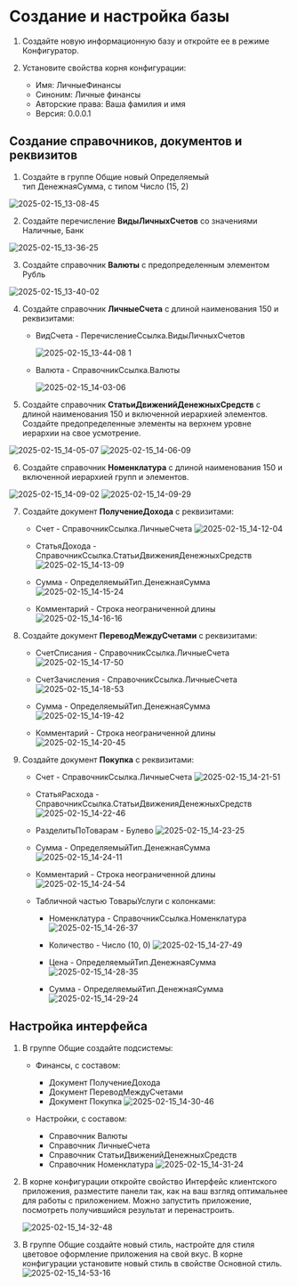 # Создание и настройка базы

1. Создайте новую информационную базу и откройте ее в режиме Конфигуратор.
    
2. Установите свойства корня конфигурации:
    
    - Имя: ЛичныеФинансы
    - Синоним: Личные финансы
    - Авторские права: Ваша фамилия и имя
    - Версия: 0.0.0.1

## Создание справочников, документов и реквизитов

1. Создайте в группе Общие новый Определяемый тип ДенежнаяСумма, с типом Число (15, 2)

![2025-02-15_13-08-45](https://github.com/user-attachments/assets/99fbb374-1393-4ffc-8957-dc469d8d3af4)
    
2. Создайте перечисление **ВидыЛичныхСчетов** со значениями Наличные, Банк

![2025-02-15_13-36-25](https://github.com/user-attachments/assets/65f78f90-01ca-421a-a974-7a967234d8e7)
    
3. Создайте справочник **Валюты** с предопределенным элементом Рубль

![2025-02-15_13-40-02](https://github.com/user-attachments/assets/8bc33e73-537c-483f-86da-06ec269add1d)

4. Создайте справочник **ЛичныеСчета** с длиной наименования 150 и реквизитами:
    
    - ВидСчета - ПеречислениеСсылка.ВидыЛичныхСчетов

		![2025-02-15_13-44-08 1](https://github.com/user-attachments/assets/0c4fa053-a0f1-43cb-9f76-582fb327fa89)

    - Валюта - СправочникСсылка.Валюты

		![2025-02-15_14-03-06](https://github.com/user-attachments/assets/615b7164-6eb4-48ef-a137-d678c1dbc1a3)

5. Создайте справочник **СтатьиДвиженийДенежныхСредств** с длиной наименования 150 и включенной иерархией элементов. Создайте предопределенные элементы на верхнем уровне иерархии на свое усмотрение.

![2025-02-15_14-05-07](https://github.com/user-attachments/assets/0c22a592-6e91-4751-8e2e-02cc1279494a)
![2025-02-15_14-06-09](https://github.com/user-attachments/assets/563406f8-93dc-423f-b64e-486a3c6bd9ec)

6. Создайте справочник **Номенклатура** с длиной наименования 150 и включенной иерархией групп и элементов.

![2025-02-15_14-09-02](https://github.com/user-attachments/assets/383ad52f-3dbb-47cc-9a20-f253f2507e29)
![2025-02-15_14-09-29](https://github.com/user-attachments/assets/b3fe7d48-4dec-4f76-9c16-c6fcdd280a13)
    
7. Создайте документ **ПолучениеДохода** с реквизитами:


    - Счет - СправочникСсылка.ЛичныеСчета
    ![2025-02-15_14-12-04](https://github.com/user-attachments/assets/4fe064dd-e7bc-4b25-b9ec-fe9f2e201e5c)

    - СтатьяДохода - СправочникСсылка.СтатьиДвиженияДенежныхСредств
    ![2025-02-15_14-13-09](https://github.com/user-attachments/assets/a6d0cb6d-4512-47e4-94df-147e4f34fb72)

    - Сумма - ОпределяемыйТип.ДенежнаяСумма
    ![2025-02-15_14-15-24](https://github.com/user-attachments/assets/7a704fc0-d987-46f3-b944-d1fe425f4e50)

    - Комментарий - Строка неограниченной длины
    ![2025-02-15_14-16-16](https://github.com/user-attachments/assets/315649cb-e122-48c6-ab7f-ce06e665f2aa)


8. Создайте документ **ПереводМеждуСчетами** с реквизитами:
    
    - СчетСписания - СправочникСсылка.ЛичныеСчета
    ![2025-02-15_14-17-50](https://github.com/user-attachments/assets/d6b0d2f7-f86f-4a2d-bab4-4a37cbdbed2c)

    - СчетЗачисления - СправочникСсылка.ЛичныеСчета
    ![2025-02-15_14-18-53](https://github.com/user-attachments/assets/cedcd186-a586-4e8a-a588-bbe27b20beae)

    - Сумма - ОпределяемыйТип.ДенежнаяСумма
    ![2025-02-15_14-19-42](https://github.com/user-attachments/assets/d9c42a34-ed85-4f62-b9c4-b2427a09e184)

    - Комментарий - Строка неограниченной длины
	![2025-02-15_14-20-45](https://github.com/user-attachments/assets/6820a560-32fd-4cd8-8a29-d58cdc4ac1a8)


9. Создайте документ **Покупка** с реквизитами:
    
    - Счет - СправочникСсылка.ЛичныеСчета
    ![2025-02-15_14-21-51](https://github.com/user-attachments/assets/78ae0306-52b7-433f-901c-e5d3b3b4bb83)

    - СтатьяРасхода - СправочникСсылка.СтатьиДвиженияДенежныхСредств
    ![2025-02-15_14-22-46](https://github.com/user-attachments/assets/75cab8bd-2ec7-4736-bb6d-4b44fe1c234d)

    - РазделитьПоТоварам - Булево
    ![2025-02-15_14-23-25](https://github.com/user-attachments/assets/f729c7a9-6880-4ac5-b4f8-1b0e21c60754)

    - Сумма - ОпределяемыйТип.ДенежнаяСумма
    ![2025-02-15_14-24-11](https://github.com/user-attachments/assets/f7d1b6b4-085d-4bec-8f90-035c64d38c3e)

    - Комментарий - Строка неограниченной длины
    ![2025-02-15_14-24-54](https://github.com/user-attachments/assets/b5e9050b-4aaa-405e-a029-ac9aa7ee64eb)

    - Табличной частью ТоварыУслуги с колонками:
        - Номенклатура - СправочникСсылка.Номенклатура
        ![2025-02-15_14-26-37](https://github.com/user-attachments/assets/b8c22411-87e0-41d5-8463-6b69c2e53a03)

        - Количество - Число (10, 0)
        ![2025-02-15_14-27-49](https://github.com/user-attachments/assets/b7681cad-98fd-4941-b828-d4a28ac7edb7)

        - Цена - ОпределяемыйТип.ДенежнаяСумма
        ![2025-02-15_14-28-35](https://github.com/user-attachments/assets/7cf6bfb8-b3f0-4770-ba07-2b1d4de32f4d)

        - Сумма - ОпределяемыйТип.ДенежнаяСумма
        ![2025-02-15_14-29-24](https://github.com/user-attachments/assets/ee1eeb0c-83f6-48b2-b36c-13ebdcf732ef)


## Настройка интерфейса

1. В группе Общие создайте подсистемы:
    
    - Финансы, с составом:
        - Документ ПолучениеДохода
        - Документ ПереводМеждуСчетами
        - Документ Покупка
        ![2025-02-15_14-30-46](https://github.com/user-attachments/assets/c613d84e-93eb-4df8-9495-69cc513b4c1f)

    - Настройки, с составом:
        - Справочник Валюты
        - Справочник ЛичныеСчета
        - Справочник СтатьиДвиженийДенежныхСредств
        - Справочник Номенклатура
        ![2025-02-15_14-31-24](https://github.com/user-attachments/assets/39d5dec1-8df2-47ab-83d1-6fd1109f3d6d)

2. В корне конфигурации откройте свойство Интерфейс клиентского приложения, разместите панели так, как на ваш взгляд оптимальнее для работы с приложением. Можно запустить приложение, посмотреть получившийся результат и перенастроить.

	![2025-02-15_14-32-48](https://github.com/user-attachments/assets/07b456d5-91b9-4c61-8f20-b57818d815b1)
	
    
3. В группе Общие создайте новый стиль, настройте для стиля цветовое оформление приложения на свой вкус. В корне конфигурации установите новый стиль в свойстве Основной стиль.
    ![2025-02-15_14-53-16](https://github.com/user-attachments/assets/e34f9a8b-9b57-403d-b9d3-b8ed448ea0a5)
